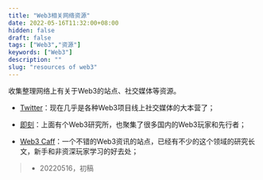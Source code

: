 ```yaml
---
title: "Web3相关网络资源"
date: 2022-05-16T11:32:00+08:00
hidden: false
draft: false
tags: ["Web3","资源"]
keywords: ["Web3"]
description: ""
slug: "resources of web3"
---
```


收集整理网络上有关于Web3的站点、社交媒体等资源。

- [Twitter](http://twitter.com)：现在几乎是各种Web3项目线上社交媒体的大本营了；

- [即刻](http://okjike.com)：上面有个Web3研究所，也聚集了很多国内的Web3玩家和先行者；

- [Web3 Caff](http://web3caff.com)：一个不错的Web3资讯的站点，已经有不少的这个领域的研究长文，新手和非资深玩家学习的好去处；

<!--more-->

> - 20220516，初稿
